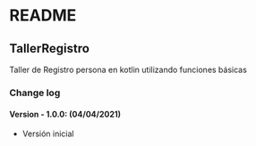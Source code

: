 # README

## TallerRegistro

Taller de Registro persona en kotlin utilizando funciones básicas

### Change log

#### Version - 1.0.0: (04/04/2021)

* Versión inicial